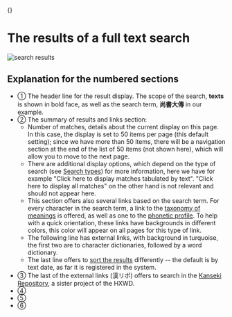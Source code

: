 {}
# The results of a full text search

![search results](search-results.png)
## Explanation for the numbered sections
- ① The header line for the result display. The scope of the search, **texts** is shown in bold face, as well as the search term, **尚書大傳** in our example.
- ② The summary of results and links section:
	- Number of matches, details about the current display on this page. In this case, the display is set to 50 items per page (this default setting); since we have more than 50 items, there will be a navigation section at the end of the list of 50 items (not shown here), which will allow you to move to the next page.
	- There are additional display options, which depend on the type of search (see [Search types](search-types)) for more information, here we have for example "Click here to display matches tabulated by text".  "Click here to display all matches" on the other hand is not relevant and should not appear here.
	- This section offers also several links based on the search term.  For every character in the search term, a link to the [taxonomy of meanings](taxonomy-meanings) is offered, as well as one to the [phonetic profile](phonetic-profile). To help with a quick orientation, these links have backgrounds in different colors, this color will appear on all pages for this type of link. 
	- The following line has external links, with background in turquoise, the first two are to character dictionaries, followed by a word dictionary.
	- The last line offers to [sort the results](sort-results) differently -- the default is by text date, as far it is registered in the system.
- ③ The last of the external links (漢リポ) offers to search in the [Kanseki Repository](kanseki-repository), a sister project of the HXWD.
- ④
- ⑤
- ⑥
